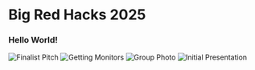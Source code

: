 # Big Red Hacks 2025

### Hello World!

<img src="https://julian-stoller.github.io/Big%20Red%20Hacks%202025%20-%20visual%20assets/BRH-2025%20-%20Finalist%20Pitch.JPG" alt="Finalist Pitch">

<img src="https://julian-stoller.github.io/Big%20Red%20Hacks%202025%20-%20visual%20assets/BRH-2025%20-%20Getting%20Monitors.JPG" alt="Getting Monitors">

<img src="https://julian-stoller.github.io/Big%20Red%20Hacks%202025%20-%20visual%20assets/BRH-2025%20-%20Group%20Photo.JPG" alt="Group Photo">

<img src="https://julian-stoller.github.io/Big%20Red%20Hacks%202025%20-%20visual%20assets/BRH-2025%20-%20Initial%20Presentation.JPG" alt="Initial Presentation">
